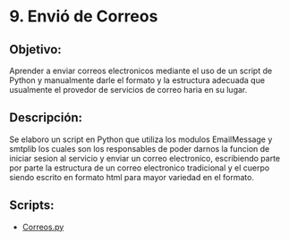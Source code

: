 # 9. Envió de Correos

## Objetivo:
Aprender a enviar correos electronicos mediante el uso de un script de Python y manualmente darle el formato y la estructura adecuada que usualmente el provedor de servicios de correo haria en su lugar.

## Descripción:
Se elaboro un script en Python que utiliza los modulos EmailMessage y smtplib los cuales son los responsables de poder darnos la funcion de iniciar sesion al servicio y enviar un correo electronico, escribiendo parte por parte la estructura de un correo electronico tradicional y el cuerpo siendo escrito en formato html para mayor variedad en el formato.

## Scripts:
* [Correos.py](https://github.com/Isaias919/PIA-LAB/blob/main/Envio%20de%20correos/Correos.py)
